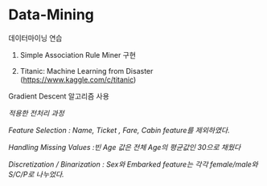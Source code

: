 # Data-Mining
데이터마이닝 연습


1. Simple Association Rule Miner 구현


2. Titanic: Machine Learning from Disaster (https://www.kaggle.com/c/titanic)

 Gradient Descent 알고리즘 사용

 *적용한 전처리 과정*

 *Feature Selection : Name, Ticket , Fare, Cabin feature를 제외하였다.*

 *Handling Missing Values :빈 Age 값은 전체 Age의 평균값인 30으로 채웠다*

 *Discretization / Binarization : Sex와 Embarked feature는 각각 female/male와 S/C/P로 나누었다.*
 

